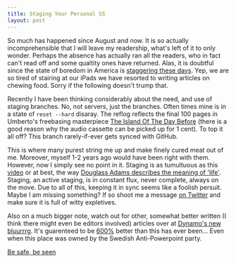 ```yaml
---
title: Staging Your Personal SS
layout: post
---
```


So much has happened since August and now. It is so actually incomprehensible
that I will leave my readership, what's left of it to only wonder. Perhaps the
absence has actually ran all the readers, who in fact can't read off and some
qualtity ones have returned. Alas, it is doubtful since the state of boredom
in America is [staggering these days][1]. Yep, we are so tired of stairing at our iPads we have resorted
to writing articles on chewing food. Sorry if the following doesn't trump that.

Recently I have been thinking considerably about the need, and use of staging
branches. No, not servers, just the branches. Often times mine is in a state
of `reset --hard` disaray. The reflog reflects the final 100 pages in Umberto's
freebasing masterpiece [The Island Of The Day Before][2] (there is a good reason
why the audio cassette can be picked up for 1 cent). To top it all off? This
branch rarely-if-ever gets synced with GitHub.

This is where many purest string me up and make finely cured meat out of me.
Moreover, myself 1-2 years ago would have been right with them. However, now I simply
see no point in it. Staging is as tumultuous as this [video][3] or at best, the way
[Douglass Adams describes the meaning of 'life'][4]. Staging, an active staging, is in
constant flux, never complete, always on the move. Due to all of this, keeping it
in sync seems like a foolish persuit. Maybe I am missing something? If so shoot me
a message [on Twitter][5] and make sure it is full of witty expletives.

Also on a much bigger note, watch out for other, somewhat better written (I think
there might even be editors involved) articles over at [Dynamo's new bluurrrg][6].
It's guarenteed to be [600%][7] better than this has ever been... Even when
this place was owned by the Swedish Anti-Powerpoint party.

[Be safe, be seen][8]

[1]: http://m.us.wsj.com/articles/SB10001424052702304243904579200142398477748
[2]: http://www.amazon.com/The-Island-Day-Before-Umberto/dp/0156030373/ref=sr_1_14?ie=UTF8&qid=1385003384&sr=8-14&keywords=umberto+eco
[3]: http://vimeo.com/78124534
[4]: http://www.quotationspage.com/quote/722.html
[5]: http://www.twitter.com/braidn
[6]: http://dynalog.tumblr.com/
[7]: https://gimmebar.com/view/502bb36faac4221844000002/big
[8]: https://gimmebar.com/view/528bbed3aac422ce02000015/big
